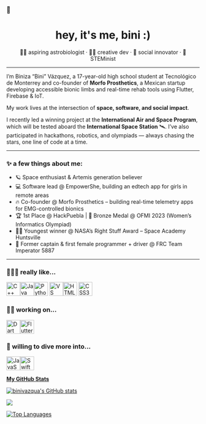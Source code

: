 ###  🦕

<h1 align="center">hey, it's me, bini :)</h1>
<p align="center">
  👩‍🚀 aspiring astrobiologist · 👩‍💻 creative dev · 🦾 social innovator · 💜 STEMinist
</p>

---

I’m Biniza “Bini” Vázquez, a 17-year-old high school student at Tecnológico de Monterrey and co-founder of **Morfo Prosthetics**, a Mexican startup developing accessible bionic limbs and real-time rehab tools using Flutter, Firebase & IoT.

My work lives at the intersection of **space, software, and social impact**.

I recently led a winning project at the **International Air and Space Program**, which will be tested aboard the **International Space Station** 🛰️. I’ve also participated in hackathons, robotics, and olympiads — always chasing the stars, one line of code at a time.  

---

### ✨ a few things about me:
- 🪐 Space enthusiast & Artemis generation believer  
- 💻 Software lead @ EmpowerShe, building an edtech app for girls in remote areas  
- 🔥 Co-founder @ Morfo Prosthetics – building real-time telemetry apps for EMG-controlled bionics  
- 🏆 1st Place @ HackPuebla | 🥉 Bronze Medal @ OFMI 2023 (Women’s Informatics Olympiad)  
- 👩‍🚀 Youngest winner @ NASA’s Right Stuff Award – Space Academy Huntsville  
- 🤖 Former captain & first female programmer + driver @ FRC Team Imperator 5887  

---
  
<box-icon type='logo' name='instagram-alt'></box-icon>

### 👩🏽‍💻 really like...
<p align="left">
<a href="https://docs.microsoft.com/en-us/cpp/?view=msvc-170" target="_blank" rel="noreferrer"><img src="https://raw.githubusercontent.com/danielcranney/readme-generator/main/public/icons/skills/cplusplus-colored.svg" width="36" height="36" alt="C++" /></a><a href="https://www.oracle.com/java/" target="_blank" rel="noreferrer"><img src="https://raw.githubusercontent.com/danielcranney/readme-generator/main/public/icons/skills/java-colored.svg" width="36" height="36" alt="Java" /></a><a href="https://www.python.org/" target="_blank" rel="noreferrer"><img src="https://raw.githubusercontent.com/danielcranney/readme-generator/main/public/icons/skills/python-colored.svg" width="36" height="36" alt="Python" /></a> <a href="https://code.visualstudio.com/" target="_blank" rel="noreferrer"><img src="https://raw.githubusercontent.com/danielcranney/readme-generator/main/public/icons/skills/visualstudiocode.svg" width="36" height="36" alt="VS Code"/></a><a href="https://developer.mozilla.org/en-US/docs/Glossary/HTML5" target="_blank" rel="noreferrer"><img src="https://raw.githubusercontent.com/danielcranney/readme-generator/main/public/icons/skills/html5-colored.svg" width="36" height="36" alt="HTML5"/></a>
<a href="https://www.w3.org/TR/CSS/#css" target="_blank" rel="noreferrer"><img src="https://raw.githubusercontent.com/danielcranney/readme-generator/main/public/icons/skills/css3-colored.svg" width="36" height="36" alt="CSS3" /></a>
</p>

### 💪🏼 working on...

<p>
<a href="https://dart.dev/" target="_blank" rel="noreferrer"><img src="https://raw.githubusercontent.com/danielcranney/readme-generator/main/public/icons/skills/dart-colored.svg" width="36" height="36" alt="Dart" /><a href="https://flutter.dev/" target="_blank" rel="noreferrer"><img src="https://raw.githubusercontent.com/danielcranney/readme-generator/main/public/icons/skills/flutter-colored.svg" width="36" height="36" alt="Flutter" /></a>
</p>

### 🙌 willing to dive more into...

<p>
<a href="https://developer.mozilla.org/en-US/docs/Web/JavaScript" target="_blank" rel="noreferrer"><img src="https://raw.githubusercontent.com/danielcranney/readme-generator/main/public/icons/skills/javascript-colored.svg" width="36" height="36" alt="JavaScript" /></a><a href="https://developer.apple.com/swift/" target="_blank" rel="noreferrer"><img src="https://raw.githubusercontent.com/danielcranney/readme-generator/main/public/icons/skills/swift-colored.svg" width="36" height="36" alt="Swift" />

</p>

<b>My GitHub Stats</b>

<div class="stats">
<p>
<a href="http://www.github.com/binivazqua"><img src="https://github-readme-stats.vercel.app/api?username=binivazqua&show_icons=true&hide=&count_private=true&title_color=a855f7&text_color=000000&icon_color=14b8a6&bg_color=ffffff&hide_border=true&show_icons=true" alt="binivazqua's GitHub stats" /></a>
</p>

<p>
<a href="http://www.github.com/binivazqua"><img src="https://github-readme-streak-stats.herokuapp.com/?user=binivazqua&stroke=000000&background=ffffff&ring=a855f7&fire=a855f7&currStreakNum=000000&currStreakLabel=a855f7&sideNums=000000&sideLabels=000000&dates=000000&hide_border=true" /></a>
</p>

<p>
<a href="https://github.com/binivazqua" align="left"><img src="https://github-readme-stats.vercel.app/api/top-langs/?username=binivazqua&langs_count=10&title_color=a855f7&text_color=000000&icon_color=14b8a6&bg_color=ffffff&hide_border=true&locale=en&custom_title=Top%20%Languages" alt="Top Languages" /></a>
</p>
</div>



<!--
**binivazqua/binivazqua** is a ✨ _special_ ✨ repository because its `README.md` (this file) appears on your GitHub profile.
--!>
<br>




